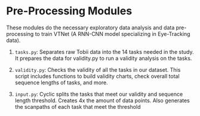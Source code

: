 # Pre-Processing Modules
These modules do the necessary exploratory data analysis and data pre-processing to train VTNet (A RNN-CNN model specializing in Eye-Tracking data). 

1. `tasks.py`: Separates raw Tobii data into the 14 tasks needed in the study. It prepares the data for validity.py to run a validity analysis on the tasks. 

2. `validity.py`: Checks the validity of all the tasks in our dataset. This script includes functions to build validity charts, check overall total sequence lengths of tasks, and more. 

3. `input.py`: Cyclic splits the tasks that meet our validity and sequence length threshold. Creates 4x the amount of data points. Also generates the scanpaths of each task that meet the threshold 

